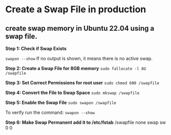 # Create a Swap File in production

## create swap memory in Ubuntu 22.04 using a swap file.

**Step 1: Check if Swap Exists**

`swapon --show`
If no output is shown, it means there is no active swap.

**Step 2: Create a Swap File for 8GB memory**
`sudo fallocate -l 8G /swapfile`

**Step 3: Set Correct Permissions for root user**
`sudo chmod 600 /swapfile`

**Step 4: Convert the File to Swap Space**
`sudo mkswap /swapfile`

**Step 5: Enable the Swap File**
`sudo swapon /swapfile`

To verify run the command:
`swapon --show`

**Step 6: Make Swap Permanent add it to /etc/fstab**
/swapfile none swap sw 0 0
